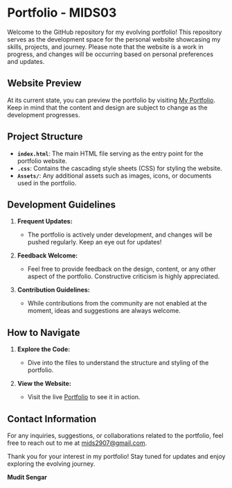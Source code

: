 # Portfolio - MIDS03

Welcome to the GitHub repository for my evolving portfolio! This repository serves as the development space for the personal website showcasing my skills, projects, and journey. Please note that the website is a work in progress, and changes will be occurring based on personal preferences and updates.

## Website Preview

At its current state, you can preview the portfolio by visiting [My Portfolio](https://mids03.github.io/). Keep in mind that the content and design are subject to change as the development progresses.

## Project Structure

- **`index.html`**: The main HTML file serving as the entry point for the portfolio website.
- **`.css`**: Contains the cascading style sheets (CSS) for styling the website.
- **`Assets/`**: Any additional assets such as images, icons, or documents used in the portfolio.

## Development Guidelines

1. **Frequent Updates:**
   - The portfolio is actively under development, and changes will be pushed regularly. Keep an eye out for updates!

2. **Feedback Welcome:**
   - Feel free to provide feedback on the design, content, or any other aspect of the portfolio. Constructive criticism is highly appreciated.

3. **Contribution Guidelines:**
   - While contributions from the community are not enabled at the moment, ideas and suggestions are always welcome.

## How to Navigate

1. **Explore the Code:**
   - Dive into the files to understand the structure and styling of the portfolio.

2. **View the Website:**
   - Visit the live [Portfolio](https://mids03.github.io/) to see it in action.

## Contact Information

For any inquiries, suggestions, or collaborations related to the portfolio, feel free to reach out to me at [mids2907@gmail.com](mailto:mids2907@gmail.com).

Thank you for your interest in my portfolio! Stay tuned for updates and enjoy exploring the evolving journey.

**Mudit Sengar**
